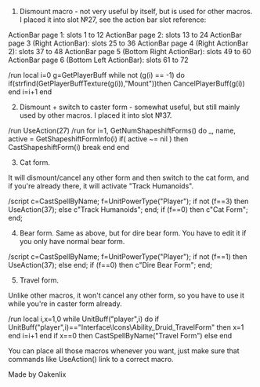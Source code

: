 1. Dismount macro - not very useful by itself, but is used for other macros. I placed it into slot №27, see the action bar slot reference:

ActionBar page 1: slots 1 to 12
ActionBar page 2: slots 13 to 24
ActionBar page 3 (Right ActionBar): slots 25 to 36
ActionBar page 4 (Right ActionBar 2): slots 37 to 48
ActionBar page 5 (Bottom Right ActionBar): slots 49 to 60
ActionBar page 6 (Bottom Left ActionBar): slots 61 to 72

 
/run local i=0 g=GetPlayerBuff while not (g(i) == -1) do if(strfind(GetPlayerBuffTexture(g(i)),"Mount"))then CancelPlayerBuff(g(i)) end i=i+1 end

2. Dismount + switch to caster form - somewhat useful, but still mainly used by other macros. I placed it into slot №37.

/run UseAction(27)
/run for i=1, GetNumShapeshiftForms() do _, name, active = GetShapeshiftFormInfo(i) if( active ~= nil ) then CastShapeshiftForm(i) break end end

3. Cat form.

It will dismount/cancel any other form and then switch to the cat form, and if you're already there, it will activate "Track Humanoids".

/script c=CastSpellByName; f=UnitPowerType("Player"); if not (f==3) then UseAction(37); else c"Track Humanoids"; end; if (f==0) then c"Cat Form"; end;

4. Bear form.
Same as above, but for dire bear form. You have to edit it if you only have normal bear form. 

/script c=CastSpellByName; f=UnitPowerType("Player"); if not (f==1) then UseAction(37); else end; if (f==0) then c"Dire Bear Form"; end;

5. Travel form.

Unlike other macros, it won't cancel any other form, so you have to use it while you're in caster form already.

/run local i,x=1,0 while UnitBuff("player",i) do if UnitBuff("player",i)=="Interface\\Icons\\Ability_Druid_TravelForm" then x=1 end i=i+1 end if x==0 then CastSpellByName("Travel Form") else end﻿

You can place all those macros whenever you want, just make sure that commands like UseAction() link to a correct macro.

 

Made by Oakenlix